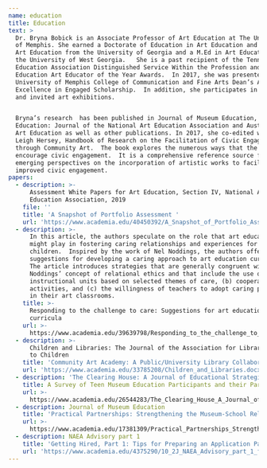 ```yaml
---
name: education
title: Education
text: >
  Dr. Bryna Bobick is an Associate Professor of Art Education at The University
  of Memphis. She earned a Doctorate of Education in Art Education and a BFA in
  Art Education from the University of Georgia and a M.Ed in Art Education from
  the University of West Georgia.   She is a past recipient of the Tennessee Art
  Education Association Distinguished Service Within the Profession and Higher
  Education Art Educator of the Year Awards.  In 2017, she was presented the
  University of Memphis College of Communication and Fine Arts Dean’s Award for
  Excellence in Engaged Scholarship.  In addition, she participates in juried
  and invited art exhibitions.  


  Bryna’s research  has been published in Journal of Museum Education, Art
  Education: Journal of the National Art Education Association and Australian
  Art Education as well as other publications. In 2017, she co-edited with Dr.
  Leigh Hersey, Handbook of Research on the Facilitation of Civic Engagement
  through Community Art.  The book explores the numerous ways that the arts can
  encourage civic engagement.  It is a comprehensive reference source for
  emerging perspectives on the incorporation of artistic works to facilitate
  improved civic engagement.
papers:
  - description: >-
      Assessment White Papers for Art Education, Section IV, National Art
      Education Association, 2019
    file: ''
    title: 'A Snapshot of Portfolio Assessment '
    url: 'https://www.academia.edu/40450392/A_Snapshot_of_Portfolio_Assessment'
  - description: >-
      In this article, the authors speculate on the role that art education
      might play in fostering caring relationships and experiences for
      children.  Inspired by the work of Nel Noddings, the authors offer
      suggestions for developing a caring approach to art education curricula.
      The article introduces strategies that are generally congruent with
      Noddings’ concept of relational ethics and that include the use of (a)
      instructional units based on selected themes of care, (b) cooperative art
      activities, and (c) the willingness of teachers to adopt caring personas
      in their art classrooms.
    title: >-
      Responding to the challenge to care: Suggestions for art education
      curricula
    url: >-
      https://www.academia.edu/39639798/Responding_to_the_challenge_to_care_Suggestions_for_art_education_curricula
  - description: >-
      Children and Libraries: The Journal of the Association for Library Service
      to Children
    title: 'Community Art Academy: A Public/University Library Collaboration'
    url: 'https://www.academia.edu/33785208/Children_and_Libraries.docx'
  - description: 'The Clearing House: A Journal of Educational Strategies, Issues and Ideas '
    title: A Survey of Teen Museum Education Participants and their Parents
    url: >-
      https://www.academia.edu/26544283/The_Clearing_House_A_Journal_of_Educational_Strategies_Issues_and_Ideas_A_Survey_of_Teen_Museum_Education_Participants_and_their_Parents
  - description: Journal of Museum Education
    title: 'Practical Partnerships: Strengthening the Museum-School Relationship'
    url: >-
      https://www.academia.edu/17381309/Practical_Partnerships_Strengthening_the_Museum-School_Relationship
  - description: NAEA Advisory part 1
    title: 'Getting Hired, Part 1: Tips for Preparing an Application Packet'
    url: 'https://www.academia.edu/4375290/10_2J_NAEA_Advisory_part_1_fall_2012'
---
```


